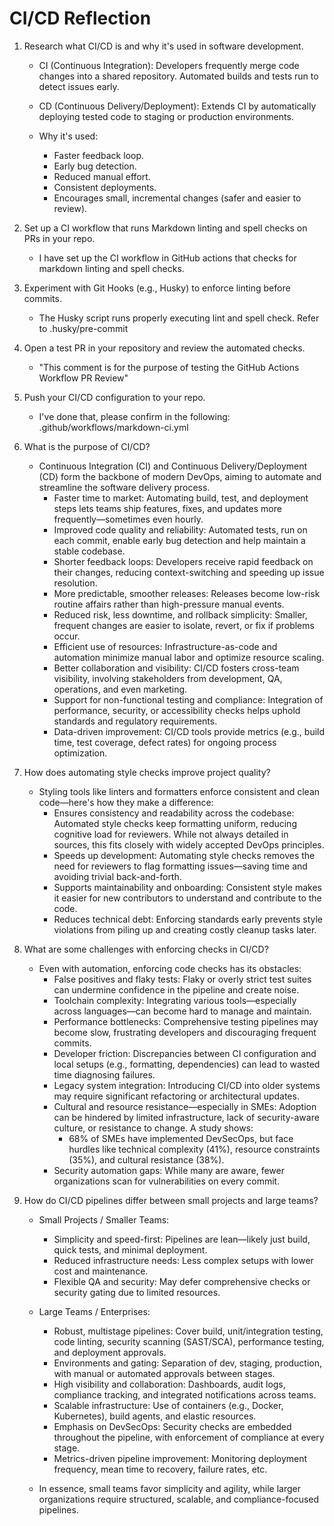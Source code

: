 # CI/CD Reflection

1. Research what CI/CD is and why it's used in software development.

   - CI (Continuous Integration): Developers frequently merge code changes into a
     shared repository. Automated builds and tests run to detect issues early.
   - CD (Continuous Delivery/Deployment): Extends CI by automatically deploying
     tested code to staging or production environments.

   - Why it's used:
     - Faster feedback loop.
     - Early bug detection.
     - Reduced manual effort.
     - Consistent deployments.
     - Encourages small, incremental changes (safer and easier to review).

1. Set up a CI workflow that runs Markdown linting and spell checks on PRs in
   your repo.

   - I have set up the CI workflow in GitHub actions that checks for markdown
     linting and spell checks.

1. Experiment with Git Hooks (e.g., Husky) to enforce linting before commits.

   - The Husky script runs properly executing lint and spell check. Refer to
     .husky/pre-commit

1. Open a test PR in your repository and review the automated checks.

   - "This comment is for the purpose of testing the GitHub Actions Workflow
     PR Review"

1. Push your CI/CD configuration to your repo.

   - I've done that, please confirm in the following:
     .github/workflows/markdown-ci.yml

1. What is the purpose of CI/CD?

   - Continuous Integration (CI) and Continuous Delivery/Deployment (CD) form
     the backbone of modern DevOps, aiming to automate and streamline the
     software delivery process.
     - Faster time to market: Automating build, test, and deployment steps lets
       teams ship features, fixes, and updates more frequently—sometimes even
       hourly.
     - Improved code quality and reliability: Automated tests, run on each
       commit, enable early bug detection and help maintain a stable codebase.
     - Shorter feedback loops: Developers receive rapid feedback on their
       changes, reducing context-switching and speeding up issue resolution.
     - More predictable, smoother releases: Releases become low-risk routine
       affairs rather than high-pressure manual events.
     - Reduced risk, less downtime, and rollback simplicity: Smaller, frequent
       changes are easier to isolate, revert, or fix if problems occur.
     - Efficient use of resources: Infrastructure-as-code and automation
       minimize manual labor and optimize resource scaling.
     - Better collaboration and visibility: CI/CD fosters cross-team
       visibility, involving stakeholders from development, QA, operations, and
       even marketing.
     - Support for non-functional testing and compliance: Integration of
       performance, security, or accessibility checks helps uphold standards
       and regulatory requirements.
     - Data-driven improvement: CI/CD tools provide metrics (e.g., build time,
       test coverage, defect rates) for ongoing process optimization.

1. How does automating style checks improve project quality?

   - Styling tools like linters and formatters enforce consistent and clean
     code—here's how they make a difference:
     - Ensures consistency and readability across the codebase: Automated style
       checks keep formatting uniform, reducing cognitive load for reviewers.
       While not always detailed in sources, this fits closely with widely
       accepted DevOps principles.
     - Speeds up development: Automating style checks removes the need for
       reviewers to flag formatting issues—saving time and avoiding trivial
       back-and-forth.
     - Supports maintainability and onboarding: Consistent style makes it
       easier for new contributors to understand and contribute to the code.
     - Reduces technical debt: Enforcing standards early prevents style
       violations from piling up and creating costly cleanup tasks later.

1. What are some challenges with enforcing checks in CI/CD?

   - Even with automation, enforcing code checks has its obstacles:
     - False positives and flaky tests: Flaky or overly strict test suites can
       undermine confidence in the pipeline and create noise.
     - Toolchain complexity: Integrating various tools—especially across
       languages—can become hard to manage and maintain.
     - Performance bottlenecks: Comprehensive testing pipelines may become
       slow, frustrating developers and discouraging frequent commits.
     - Developer friction: Discrepancies between CI configuration and local
       setups (e.g., formatting, dependencies) can lead to wasted time
       diagnosing failures.
     - Legacy system integration: Introducing CI/CD into older systems may
       require significant refactoring or architectural updates.
     - Cultural and resource resistance—especially in SMEs: Adoption can be
       hindered by limited infrastructure, lack of security-aware culture, or
       resistance to change. A study shows:
       - 68% of SMEs have implemented DevSecOps, but face hurdles like
         technical complexity (41%), resource constraints (35%), and cultural
         resistance (38%).
     - Security automation gaps: While many are aware, fewer organizations scan
       for vulnerabilities on every commit.

1. How do CI/CD pipelines differ between small projects and large teams?

   - Small Projects / Smaller Teams:
     - Simplicity and speed-first: Pipelines are lean—likely just build, quick
       tests, and minimal deployment.
     - Reduced infrastructure needs: Less complex setups with lower cost and
       maintenance.
     - Flexible QA and security: May defer comprehensive checks or security
       gating due to limited resources.

   - Large Teams / Enterprises:
     - Robust, multistage pipelines: Cover build, unit/integration testing,
       code linting, security scanning (SAST/SCA), performance testing, and
       deployment approvals.
     - Environments and gating: Separation of dev, staging, production, with
       manual or automated approvals between stages.
     - High visibility and collaboration: Dashboards, audit logs, compliance
       tracking, and integrated notifications across teams.
     - Scalable infrastructure: Use of containers (e.g., Docker, Kubernetes),
       build agents, and elastic resources.
     - Emphasis on DevSecOps: Security checks are embedded throughout the
       pipeline, with enforcement of compliance at every stage.
     - Metrics-driven pipeline improvement: Monitoring deployment frequency,
       mean time to recovery, failure rates, etc.

   - In essence, small teams favor simplicity and agility, while larger
     organizations require structured, scalable, and compliance-focused
     pipelines.